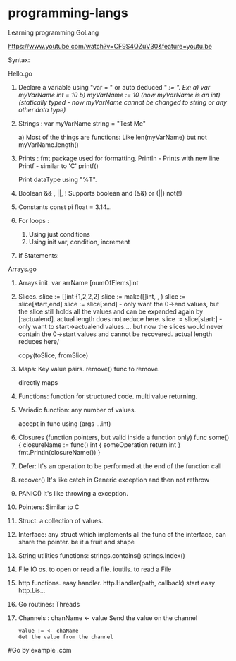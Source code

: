 # programming-langs
Learning programming GoLang

https://www.youtube.com/watch?v=CF9S4QZuV30&feature=youtu.be

Syntax: 

Hello.go 

1) Declare a variable using "var <var-name> <var-type> = <value>" or auto deduced "<var> := <value>". 
Ex: a) var myVarName int = 10
    b) myVarName := 10 (now myVarName is an int) (statically typed - now myVarName cannot be changed to string or any other data type)

2) Strings :
    var myVarName string = "Test Me"

    a) Most of the things are functions:
    Like len(myVarName) but not myVarName.length()

3) Prints : 
    fmt package used for formatting.
    Println - Prints with new line
    Printf - similar to 'C' printf()

    Print dataType using "%T".

4) Boolean && , ||, !
    Supports boolean and (&&) or (||) not(!)

5) Constants
    const pi float = 3.14...

6) For loops :
    1) Using just conditions
    2) Using init var, condition, increment

7) If Statements: 

Arrays.go

1) Arrays init.
    var arrName [numOfElems]int

2) Slices.
    slice := []int {1,2,2,2}
    slice := make([]int, <default>, <size>)
    slice := slice[start,end]
    slice := slice[:end] - only want the 0->end values, but the slice still holds all the values and can be expanded again by [:actualend]. actual length does not reduce here.
    <to find len of slice vs actual internal size.>
    slice := slice[start:] - only want to start->actualend values.... but now the slices would never contain the 0->start values and cannot be recovered. actual length reduces here/

    copy(toSlice, fromSlice)

3) Maps:
    Key value pairs.
    remove() func to remove.

    directly maps

4) Functions:
    function for structured code.
    multi value returning.

5) Variadic function:
    any number of values.

    accept in func using (args ...int)

5) Closures (function pointers, but valid inside a function only)
    func some() {
        closureName := func() int {
            someOperation
            return int
        }
        fmt.Println(closureName())
    }

6) Defer:
    It's an operation to be performed at the end of the function call

7) recover()
    It's like catch in Generic exception and then not rethrow

8) PANIC() 
    It's like throwing a exception.

9) Pointers:
    Similar to C

10) Struct:
    a collection of values.

11) Interface:
    any struct which implements all the func of the interface, can share the pointer.
    be it a fruit and shape

12) String utilities functions:
    strings.contains()
    strings.Index()

13) File IO
    os.<functions> to open or read a file.
    ioutils.<functions> to read a File

14) http functions.
    easy handler. http.Handler(path, callback)
    start easy http.Lis...

15) Go routines:
    Threads

16) Channels :
        chanName <- value
        Send the value on the channel

        value := <- chaName
        Get the value from the channel


#Go by example .com

